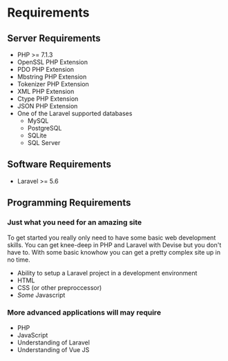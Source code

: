 # Requirements

## Server Requirements

* PHP >= 7.1.3
* OpenSSL PHP Extension
* PDO PHP Extension
* Mbstring PHP Extension
* Tokenizer PHP Extension
* XML PHP Extension
* Ctype PHP Extension
* JSON PHP Extension
* One of the Laravel supported databases
  * MySQL
  * PostgreSQL
  * SQLite
  * SQL Server

## Software Requirements

* Laravel >= 5.6

## Programming Requirements

### Just what you need for an amazing site

To get started you really only need to have some basic web development skills. You can get knee-deep in PHP and Laravel with Devise but you don't have to. With some basic knowhow you can get a pretty complex site up in no time.

* Ability to setup a Laravel project in a development environment
* HTML
* CSS (or other preproccessor)
* *Some* Javascript

### More advanced applications will may require

* PHP
* JavaScript
* Understanding of Laravel
* Understanding of Vue JS

